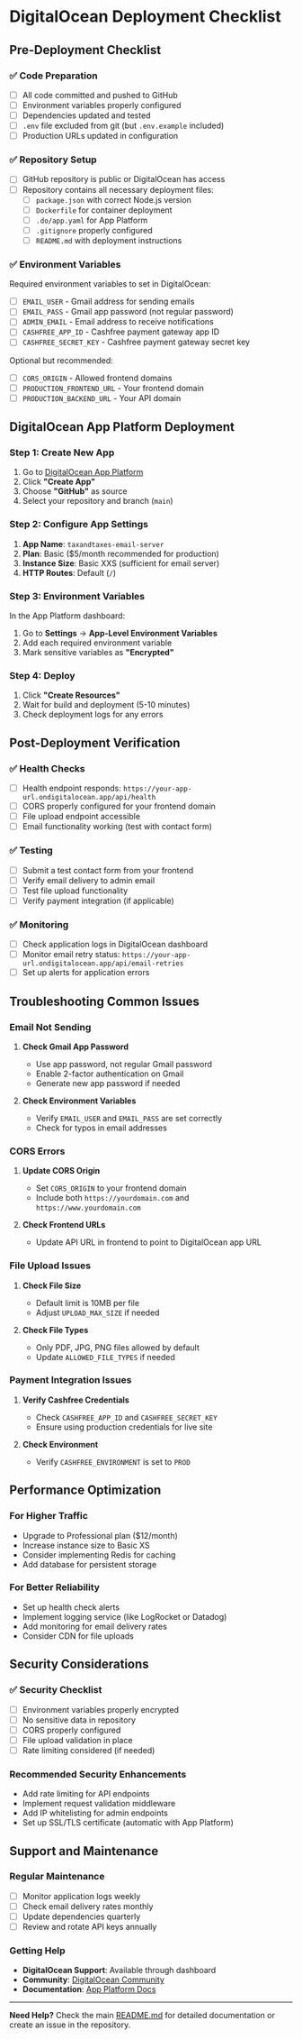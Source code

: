 # DigitalOcean Deployment Checklist

## Pre-Deployment Checklist

### ✅ Code Preparation
- [ ] All code committed and pushed to GitHub
- [ ] Environment variables properly configured
- [ ] Dependencies updated and tested
- [ ] `.env` file excluded from git (but `.env.example` included)
- [ ] Production URLs updated in configuration

### ✅ Repository Setup
- [ ] GitHub repository is public or DigitalOcean has access
- [ ] Repository contains all necessary deployment files:
  - [ ] `package.json` with correct Node.js version
  - [ ] `Dockerfile` for container deployment
  - [ ] `.do/app.yaml` for App Platform
  - [ ] `.gitignore` properly configured
  - [ ] `README.md` with deployment instructions

### ✅ Environment Variables
Required environment variables to set in DigitalOcean:

- [ ] `EMAIL_USER` - Gmail address for sending emails
- [ ] `EMAIL_PASS` - Gmail app password (not regular password)
- [ ] `ADMIN_EMAIL` - Email address to receive notifications
- [ ] `CASHFREE_APP_ID` - Cashfree payment gateway app ID
- [ ] `CASHFREE_SECRET_KEY` - Cashfree payment gateway secret key

Optional but recommended:
- [ ] `CORS_ORIGIN` - Allowed frontend domains
- [ ] `PRODUCTION_FRONTEND_URL` - Your frontend domain
- [ ] `PRODUCTION_BACKEND_URL` - Your API domain

## DigitalOcean App Platform Deployment

### Step 1: Create New App
1. Go to [DigitalOcean App Platform](https://cloud.digitalocean.com/apps)
2. Click **"Create App"**
3. Choose **"GitHub"** as source
4. Select your repository and branch (`main`)

### Step 2: Configure App Settings
1. **App Name**: `taxandtaxes-email-server`
2. **Plan**: Basic ($5/month recommended for production)
3. **Instance Size**: Basic XXS (sufficient for email server)
4. **HTTP Routes**: Default (`/`)

### Step 3: Environment Variables
In the App Platform dashboard:
1. Go to **Settings** → **App-Level Environment Variables**
2. Add each required environment variable
3. Mark sensitive variables as **"Encrypted"**

### Step 4: Deploy
1. Click **"Create Resources"**
2. Wait for build and deployment (5-10 minutes)
3. Check deployment logs for any errors

## Post-Deployment Verification

### ✅ Health Checks
- [ ] Health endpoint responds: `https://your-app-url.ondigitalocean.app/api/health`
- [ ] CORS properly configured for your frontend domain
- [ ] File upload endpoint accessible
- [ ] Email functionality working (test with contact form)

### ✅ Testing
- [ ] Submit a test contact form from your frontend
- [ ] Verify email delivery to admin email
- [ ] Test file upload functionality
- [ ] Verify payment integration (if applicable)

### ✅ Monitoring
- [ ] Check application logs in DigitalOcean dashboard
- [ ] Monitor email retry status: `https://your-app-url.ondigitalocean.app/api/email-retries`
- [ ] Set up alerts for application errors

## Troubleshooting Common Issues

### Email Not Sending
1. **Check Gmail App Password**
   - Use app password, not regular Gmail password
   - Enable 2-factor authentication on Gmail
   - Generate new app password if needed

2. **Check Environment Variables**
   - Verify `EMAIL_USER` and `EMAIL_PASS` are set correctly
   - Check for typos in email addresses

### CORS Errors
1. **Update CORS Origin**
   - Set `CORS_ORIGIN` to your frontend domain
   - Include both `https://yourdomain.com` and `https://www.yourdomain.com`

2. **Check Frontend URLs**
   - Update API URL in frontend to point to DigitalOcean app URL

### File Upload Issues
1. **Check File Size**
   - Default limit is 10MB per file
   - Adjust `UPLOAD_MAX_SIZE` if needed

2. **Check File Types**
   - Only PDF, JPG, PNG files allowed by default
   - Update `ALLOWED_FILE_TYPES` if needed

### Payment Integration Issues
1. **Verify Cashfree Credentials**
   - Check `CASHFREE_APP_ID` and `CASHFREE_SECRET_KEY`
   - Ensure using production credentials for live site

2. **Check Environment**
   - Verify `CASHFREE_ENVIRONMENT` is set to `PROD`

## Performance Optimization

### For Higher Traffic
- Upgrade to Professional plan ($12/month)
- Increase instance size to Basic XS
- Consider implementing Redis for caching
- Add database for persistent storage

### For Better Reliability
- Set up health check alerts
- Implement logging service (like LogRocket or Datadog)
- Add monitoring for email delivery rates
- Consider CDN for file uploads

## Security Considerations

### ✅ Security Checklist
- [ ] Environment variables properly encrypted
- [ ] No sensitive data in repository
- [ ] CORS properly configured
- [ ] File upload validation in place
- [ ] Rate limiting considered (if needed)

### Recommended Security Enhancements
- Add rate limiting for API endpoints
- Implement request validation middleware
- Add IP whitelisting for admin endpoints
- Set up SSL/TLS certificate (automatic with App Platform)

## Support and Maintenance

### Regular Maintenance
- [ ] Monitor application logs weekly
- [ ] Check email delivery rates monthly
- [ ] Update dependencies quarterly
- [ ] Review and rotate API keys annually

### Getting Help
- **DigitalOcean Support**: Available through dashboard
- **Community**: [DigitalOcean Community](https://www.digitalocean.com/community)
- **Documentation**: [App Platform Docs](https://docs.digitalocean.com/products/app-platform/)

---

**Need Help?** Check the main [README.md](./README.md) for detailed documentation or create an issue in the repository. 